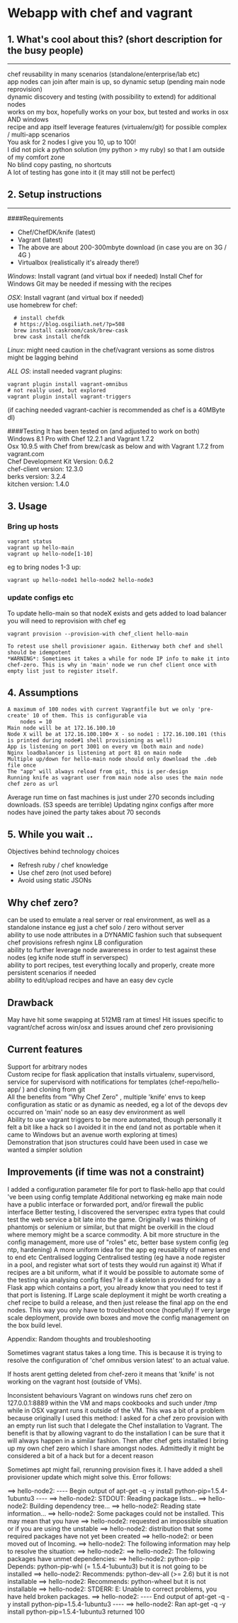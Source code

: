 # Webapp with chef and vagrant

## 1. What's cool about this? (short description for the busy people)
------
  chef reusability in many scenarios (standalone/enterprise/lab etc)  
  app nodes can join after main is up, so dynamic setup (pending main node reprovision)  
  dynamic discovery and testing (with possibility to extend) for additional nodes  
  works on my box, hopefully works on your box, but tested and works in osx AND windows  
  recipe and app itself leverage features (virtualenv/git) for possible complex / multi-app scenarios  
  You ask for 2 nodes I give you 10, up to 100!  
  I did not pick a python solution (my python > my ruby) so that I am outside of my comfort zone   
  No blind copy pasting, no shortcuts   
  A lot of testing has gone into it (it may still not be perfect)   

## 2. Setup instructions
-------

####Requirements
- Chef/ChefDK/knife (latest) 
- Vagrant (latest)
- The above are about 200-300mbyte download (in case you are on 3G / 4G )
- Virtualbox (realistically it's already there!)

*Windows*: 
  Install vagrant (and virtual box if needed)
  Install Chef for Windows
  Git may be needed if messing with the recipes

*OSX*: 
  Install vagrant (and virtual box if needed)  
  use homebrew for chef:  
  ```
    # install chefdk    
    # https://blog.osgiliath.net/?p=508   
    brew install caskroom/cask/brew-cask   
    brew cask install chefdk   
  ```

*Linux*:
  might need caution in the chef/vagrant versions as some distros might be lagging behind 


*ALL OS*:
  install needed vagrant plugins: 
  ```
  vagrant plugin install vagrant-omnibus
  # not really used, but explored
  vagrant plugin install vagrant-triggers 
  ```
  (if caching needed vagrant-cachier is recommended as chef is a 40MByte dl)  

####Testing
  It has been tested on (and adjusted to work on both)  
   Windows 8.1 Pro with Chef 12.2.1 and Vagrant 1.7.2  
   Osx 10.9.5 with Chef from brew/cask as below and with Vagrant 1.7.2 from vagrant.com   
      Chef Development Kit Version: 0.6.2  
      chef-client version: 12.3.0  
      berks version: 3.2.4  
      kitchen version: 1.4.0  

## 3. Usage
  ### Bring up hosts  
  ```
  vagrant status
  vagrant up hello-main
  vagrant up hello-node[1-10] 
  ```
  eg to bring nodes 1-3 up:  
  ```
  vagrant up hello-node1 hello-node2 hello-node3
  ```
  ### update configs etc  
  To update hello-main so that nodeX exists and gets added to load balancer you will need to reprovision with chef eg  
  ```
  vagrant provision --provision-with chef_client hello-main
  ```
    To retest use shell provisioner again. Eitherway both chef and shell should be idempotent  
    *WARNING*: Sometimes it takes a while for node IP info to make it into chef-zero. This is why in 'main' node we run chef client once with empty list just to register itself.   

## 4. Assumptions
	A maximum of 100 nodes with current Vagrantfile but we only 'pre-create' 10 of them. This is configurable via  
		nodes = 10
	Main node will be at 172.16.100.10  
	Node X will be at 172.16.100.100+ X - so node1 : 172.16.100.101 (this is printed during node#1 shell provisioning as well)  
	App is listening on port 3001 on every vm (both main and node)  
	Nginx loadbalancer is listening at port 81 on main node  
	Multiple up/down for hello-main node should only download the .deb file once  
    The "app" will always reload from git, this is per-design  
    Running knife as vagrant user from main node also uses the main node chef zero as url  

Average run time on fast machines is just under 270 seconds including downloads. (S3 speeds are terrible)
Updating nginx configs after more nodes have joined the party takes about 70 seconds 

## 5. While you wait .. 

Objectives behind technology choices  
* Refresh ruby / chef knowledge
* Use chef zero (not used before)
* Avoid using static JSONs 

Why chef zero? 
------
  can be used to emulate a real server or real environment, as well as a standalone instance eg just a chef solo / zero without server  
  ability to use node attributes in a DYNAMIC fashion such that subsequent chef provisions refresh nginx LB configuration  
  ability to further leverage node awareness in order to test against these nodes (eg knife node stuff in serverspec)  
  ability to port recipes, test everything locally and properly, create more persistent scenarios if needed  
  ability to edit/upload recipes and have an easy dev cycle   


Drawback
-----
  May have hit some swapping at 512MB ram at times!
  Hit issues specific to vagrant/chef across win/osx and issues around chef zero provisioning 

Current features
------
  Support for arbitrary nodes  
  Custom recipe for flask application that installs virtualenv, supervisord, service for supervisord with notifications for templates (chef-repo/hello-app/ ) and cloning from git   
  All the benefits from "Why Chef Zero" , multiple 'knife' envs to keep configuration as static or as dynamic as needed, eg a lot of the devops dev occurred on 'main' node so an easy dev environment as well  
  Ability to use vagrant triggers to be more automated, though personally it felt a bit like a hack so I avoided it in the end (and not as portable when it came to Windows but an avenue worth exploring at times)  
  Demonstration that json structures could have been used in case we wanted a simpler solution  


Improvements (if time was not a constraint)
-----
  I added a configuration parameter file for port to flask-hello app that could 've been using config template
  Additional networking eg make main node have a public interface or forwarded port, and/or firewall the public interface
  Better testing, I discovered the serverspec extra types that could test the web service a bit late into the game. Originally I was thinking of phantomjs or selenium or similar, but that might be overkill in the cloud where memory might be a scarce commodity. 
  A bit more structure in the config management, more use of "roles" etc, better base system config (eg ntp, hardening)
  A more uniform idea for the app eg reusability of names end to end etc
  Centralised logging
  Centralised testing (eg have a node register in a pool, and register what sort of tests they would run against it)
  What if recipes are a bit uniform, what if it would be possible to automate some of the testing via analysing config files? Ie if a skeleton is provided for say a Flask app which contains a port, you already know that you need to test if that port is listening.
  If Large scale deployment it might be worth creating a chef recipe to build a release, and then just release the final app on the end nodes. This way you only have to troubleshoot once (hopefully) 
  If very large scale deployment, provide own boxes and move the config management on the box build level. 


Appendix: Random thoughts and troubleshooting
 
Sometimes vagrant status takes a long time. This is because it is trying to resolve the configuration of 'chef omnibus version latest' to an actual value. 

If hosts arent getting deleted from chef-zero it means that 'knife' is not working on the vagrant host (outside of VMs). 

Inconsistent behaviours
Vagrant on windows runs chef zero on 127.0.0.1:8889 within the VM and maps cookbooks and such under /tmp while in OSX vagrant runs it outside of the VM. This was a bit of a problem because originally I used this method:
 I asked for a chef zero provision with an empty run list such that I delegate the Chef installation to Vagrant. The benefit is that by allowing vagrant to do the installation I can be sure that it will always happen in a similar fashion. Then after chef gets installed I bring up my own chef zero which I share amongst nodes. Admittedly it might be considered a bit of a hack but for a decent reason

 Sometimes apt might fail, rerunning provision fixes it. I have added a shell provisioner update which might solve this. Error follows: 

==> hello-node2: ---- Begin output of apt-get -q -y install python-pip=1.5.4-1ubuntu3 ----
==> hello-node2: STDOUT: Reading package lists...
==> hello-node2: Building dependency tree...
==> hello-node2: Reading state information...
==> hello-node2: Some packages could not be installed. This may mean that you have
==> hello-node2: requested an impossible situation or if you are using the unstable
==> hello-node2: distribution that some required packages have not yet been created
==> hello-node2: or been moved out of Incoming.
==> hello-node2: The following information may help to resolve the situation:
==> hello-node2:
==> hello-node2: The following packages have unmet dependencies:
==> hello-node2:  python-pip : Depends: python-pip-whl (= 1.5.4-1ubuntu3) but it is not going to be installed
==> hello-node2:               Recommends: python-dev-all (>= 2.6) but it is not installable
==> hello-node2:               Recommends: python-wheel but it is not installable
==> hello-node2: STDERR: E: Unable to correct problems, you have held broken packages.
==> hello-node2: ---- End output of apt-get -q -y install python-pip=1.5.4-1ubuntu3 ----
==> hello-node2: Ran apt-get -q -y install python-pip=1.5.4-1ubuntu3 returned 100




